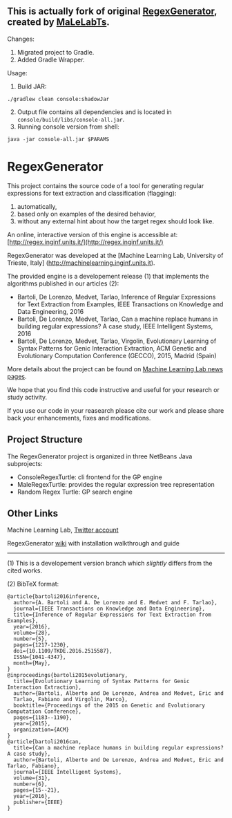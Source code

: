## This is actually fork of original [RegexGenerator](https://github.com/MaLeLabTs/RegexGenerator), created by [MaLeLabTs](https://github.com/MaLeLabTs).

Changes:
1. Migrated project to Gradle.
1. Added Gradle Wrapper.

Usage:
1. Build JAR:
```
./gradlew clean console:shadowJar
```
2. Output file contains all dependencies and is located in `console/build/libs/console-all.jar`.
3. Running console version from shell:
```
java -jar console-all.jar $PARAMS
```


# RegexGenerator

This project contains the source code of a tool for generating regular expressions for text extraction and classification (flagging):

1. automatically,
2. based only on examples of the desired behavior,
3. without any external hint about how the target regex should look like.

An online, interactive version of this engine is accessible at: [http://regex.inginf.units.it/](http://regex.inginf.units.it/)

RegexGenerator was developed at the [Machine Learning Lab, University of Trieste, Italy] (http://machinelearning.inginf.units.it).

The provided engine is a developement release (1) that implements the algorithms published in our articles (2):

* Bartoli, De Lorenzo, Medvet, Tarlao, Inference of Regular Expressions for Text Extraction from Examples, IEEE Transactions on Knowledge and Data Engineering, 2016
* Bartoli, De Lorenzo, Medvet, Tarlao, Can a machine replace humans in building regular expressions? A case study, IEEE Intelligent Systems, 2016
* Bartoli, De Lorenzo, Medvet, Tarlao, Virgolin, Evolutionary Learning of Syntax Patterns for Genic Interaction Extraction, ACM Genetic and Evolutionary Computation Conference (GECCO), 2015, Madrid (Spain)

More details about the project can be found on [Machine Learning Lab news pages](http://machinelearning.inginf.units.it/news/newregexgeneratortoolonline).

We hope that you find this code instructive and useful for your research or study activity.

If you use our code in your reasearch please cite our work and please share back your enhancements, fixes and 
modifications.

## Project Structure

The RegexGenerator project is organized in three NetBeans Java subprojects:

* ConsoleRegexTurtle:  cli frontend for the GP engine
* MaleRegexTurtle:       provides the regular expression tree representation
* Random Regex Turtle:     GP search engine 

## Other Links

Machine Learning Lab, [Twitter account](https://twitter.com/MaleLabTs)

RegexGenerator [wiki](https://github.com/MaLeLabTs/RegexGenerator/wiki) with installation walkthrough and guide

---

(1) This is a developement version branch which *slightly* differs from the cited works.

(2) BibTeX format:

    @article{bartoli2016inference, 
	  author={A. Bartoli and A. De Lorenzo and E. Medvet and F. Tarlao}, 
	  journal={IEEE Transactions on Knowledge and Data Engineering}, 
	  title={Inference of Regular Expressions for Text Extraction from Examples}, 
	  year={2016}, 
	  volume={28}, 
	  number={5}, 
	  pages={1217-1230}, 
	  doi={10.1109/TKDE.2016.2515587}, 
	  ISSN={1041-4347}, 
	  month={May},
    }
    @inproceedings{bartoli2015evolutionary,
      title={Evolutionary Learning of Syntax Patterns for Genic Interaction Extraction},
      author={Bartoli, Alberto and De Lorenzo, Andrea and Medvet, Eric and
      Tarlao, Fabiano and Virgolin, Marco},
      booktitle={Proceedings of the 2015 on Genetic and Evolutionary Computation Conference},
      pages={1183--1190},
      year={2015},
      organization={ACM}
    }
    @article{bartoli2016can,
      title={Can a machine replace humans in building regular expressions? A case study},
      author={Bartoli, Alberto and De Lorenzo, Andrea and Medvet, Eric and Tarlao, Fabiano},
      journal={IEEE Intelligent Systems},
      volume={31},
      number={6},
      pages={15--21},
      year={2016},
      publisher={IEEE}
    }

